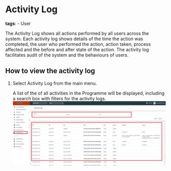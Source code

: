 # Activity Log

**tags**:
    - User

The Activity Log shows all actions performed by all users across the system. Each activity log shows details of the time the action was completed, the user who performed the action, action taken, process affected and the before and after state of the action. The activity log facilitates audit of the system and the behaviours of users.


## How to view the activity log


1. Select Activity Log from the main menu.

    A list of the of all activities in the Programme will be displayed, including a search box with filters for the activity logs.
    ![Image](_screenshots/log/log_58.png)
